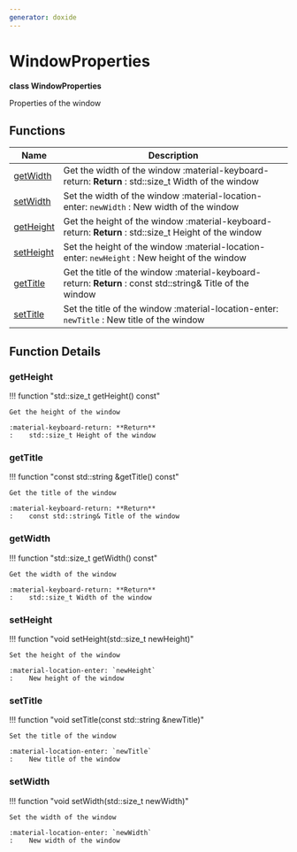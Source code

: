 ```yaml
---
generator: doxide
---
```



# WindowProperties

**class WindowProperties**

Properties of the window


## Functions

| Name | Description |
| ---- | ----------- |
| [getWidth](#getWidth) | Get the width of the window :material-keyboard-return: **Return** :    std::size_t Width of the window  |
| [setWidth](#setWidth) | Set the width of the window :material-location-enter: `newWidth` :    New width of the window  |
| [getHeight](#getHeight) | Get the height of the window :material-keyboard-return: **Return** :    std::size_t Height of the window  |
| [setHeight](#setHeight) | Set the height of the window :material-location-enter: `newHeight` :    New height of the window  |
| [getTitle](#getTitle) | Get the title of the window :material-keyboard-return: **Return** :    const std::string& Title of the window  |
| [setTitle](#setTitle) | Set the title of the window :material-location-enter: `newTitle` :    New title of the window  |

## Function Details

### getHeight<a name="getHeight"></a>
!!! function "std::size_t getHeight() const"

    Get the height of the window
        
    :material-keyboard-return: **Return**
    :    std::size_t Height of the window
    

### getTitle<a name="getTitle"></a>
!!! function "const std::string &amp;getTitle() const"

    Get the title of the window
        
    :material-keyboard-return: **Return**
    :    const std::string& Title of the window
    

### getWidth<a name="getWidth"></a>
!!! function "std::size_t getWidth() const"

    Get the width of the window
    
    :material-keyboard-return: **Return**
    :    std::size_t Width of the window
    

### setHeight<a name="setHeight"></a>
!!! function "void setHeight(std::size_t newHeight)"

    Set the height of the window
        
    :material-location-enter: `newHeight`
    :    New height of the window
    

### setTitle<a name="setTitle"></a>
!!! function "void setTitle(const std::string &amp;newTitle)"

    Set the title of the window
        
    :material-location-enter: `newTitle`
    :    New title of the window
    

### setWidth<a name="setWidth"></a>
!!! function "void setWidth(std::size_t newWidth)"

    Set the width of the window
    
    :material-location-enter: `newWidth`
    :    New width of the window
    


